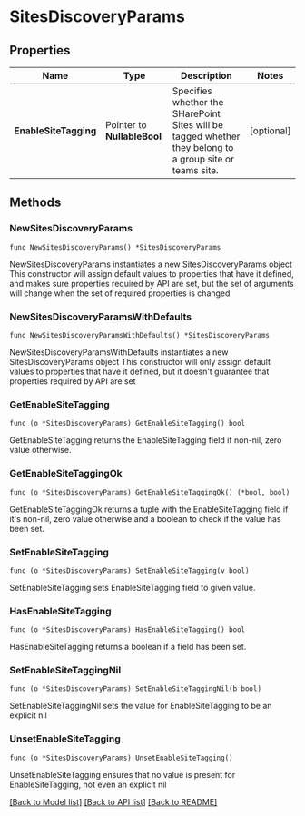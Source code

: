 # SitesDiscoveryParams

## Properties

Name | Type | Description | Notes
------------ | ------------- | ------------- | -------------
**EnableSiteTagging** | Pointer to **NullableBool** | Specifies whether the SHarePoint Sites will be tagged whether they belong to a group site or teams site. | [optional] 

## Methods

### NewSitesDiscoveryParams

`func NewSitesDiscoveryParams() *SitesDiscoveryParams`

NewSitesDiscoveryParams instantiates a new SitesDiscoveryParams object
This constructor will assign default values to properties that have it defined,
and makes sure properties required by API are set, but the set of arguments
will change when the set of required properties is changed

### NewSitesDiscoveryParamsWithDefaults

`func NewSitesDiscoveryParamsWithDefaults() *SitesDiscoveryParams`

NewSitesDiscoveryParamsWithDefaults instantiates a new SitesDiscoveryParams object
This constructor will only assign default values to properties that have it defined,
but it doesn't guarantee that properties required by API are set

### GetEnableSiteTagging

`func (o *SitesDiscoveryParams) GetEnableSiteTagging() bool`

GetEnableSiteTagging returns the EnableSiteTagging field if non-nil, zero value otherwise.

### GetEnableSiteTaggingOk

`func (o *SitesDiscoveryParams) GetEnableSiteTaggingOk() (*bool, bool)`

GetEnableSiteTaggingOk returns a tuple with the EnableSiteTagging field if it's non-nil, zero value otherwise
and a boolean to check if the value has been set.

### SetEnableSiteTagging

`func (o *SitesDiscoveryParams) SetEnableSiteTagging(v bool)`

SetEnableSiteTagging sets EnableSiteTagging field to given value.

### HasEnableSiteTagging

`func (o *SitesDiscoveryParams) HasEnableSiteTagging() bool`

HasEnableSiteTagging returns a boolean if a field has been set.

### SetEnableSiteTaggingNil

`func (o *SitesDiscoveryParams) SetEnableSiteTaggingNil(b bool)`

 SetEnableSiteTaggingNil sets the value for EnableSiteTagging to be an explicit nil

### UnsetEnableSiteTagging
`func (o *SitesDiscoveryParams) UnsetEnableSiteTagging()`

UnsetEnableSiteTagging ensures that no value is present for EnableSiteTagging, not even an explicit nil

[[Back to Model list]](../README.md#documentation-for-models) [[Back to API list]](../README.md#documentation-for-api-endpoints) [[Back to README]](../README.md)


